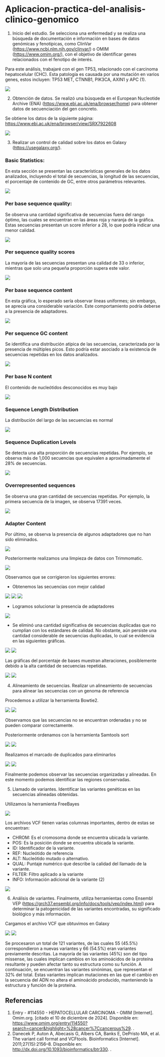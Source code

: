 # Aplicacion-practica-del-analisis-clinico-genomico

1.	Inicio del estudio. Se selecciona una enfermedad y se realiza una búsqueda de documentación e información en bases de datos genómicas y fenotípicas, como ClinVar (https://www.ncbi.nlm.nih.gov/clinvar/) o OMIM (https://www.omim.org/), con el objetivo de identificar genes relacionados con el fenotipo de interés.

Para este análisis, trabajaré con el gen TP53, relacionado con el carcinoma hepatocelular (CHC). Esta patología es causada por una mutación en varios genes, estos incluyen: TP53 MET, CTNNB1, PIK3CA, AXIN1 y APC (1).

![](https://github.com/Liliana223/Aplicacion-practica-del-analisis-clinico-genomico/blob/main/Imagenes/1.png)

2.	Obtención de datos. Se realizó una búsqueda en el European Nucleotide Archive (ENA) (https://www.ebi.ac.uk/ena/browser/home) para obtener datos de secuenciación del gen concreto. 

Se obtiene los datos de la siguiente página: 
https://www.ebi.ac.uk/ena/browser/view/SRX7922608

![](https://github.com/Liliana223/Aplicacion-practica-del-analisis-clinico-genomico/blob/main/Imagenes/2.png)

3.	Realizar un control de calidad sobre los datos en Galaxy (https://usegalaxy.org/).
   
### Basic Statistics:
En esta sección se presentan las características generales de los datos analizados, incluyendo el total de secuencias, la longitud de las secuencias, el porcentaje de contenido de GC, entre otros parámetros relevantes.

![](https://github.com/Liliana223/Aplicacion-practica-del-analisis-clinico-genomico/blob/main/Imagenes/3.png)

### Per base sequence quality:
Se observa una cantidad significativa de secuencias fuera del rango óptimo, las cuales 
se encuentran en las áreas roja y naranja de la gráfica. Estas secuencias 
presentan un score inferior a 28, lo que podría indicar una menor calidad.

![](https://github.com/Liliana223/Aplicacion-practica-del-analisis-clinico-genomico/blob/main/Imagenes/4.png)

### Per sequence quality scores
La mayoría de las secuencias presentan una calidad de 33 o inferior, mientras que
solo una pequeña proporción supera este valor.

![](https://github.com/Liliana223/Aplicacion-practica-del-analisis-clinico-genomico/blob/main/Imagenes/5.png)

### Per base sequence content
En esta gráfica, lo esperado sería observar líneas uniformes; sin embargo, se aprecia 
una considerable variación. Este comportamiento podría deberse a la presencia de 
adaptadores.

![](https://github.com/Liliana223/Aplicacion-practica-del-analisis-clinico-genomico/blob/main/Imagenes/6.png)

### Per sequence GC content
Se identifica una distribución atípica de las secuencias, caracterizada por la presencia 
de múltiples picos. Esto podría estar asociado a la existencia de secuencias repetidas 
en los datos analizados.

![](https://github.com/Liliana223/Aplicacion-practica-del-analisis-clinico-genomico/blob/main/Imagenes/7.png)

### Per base N content
El contenido de nucleótidos desconocidos es muy bajo

![](https://github.com/Liliana223/Aplicacion-practica-del-analisis-clinico-genomico/blob/main/Imagenes/8.png)

### Sequence Length Distribution
La distribución del largo de las secuencias es normal

![](https://github.com/Liliana223/Aplicacion-practica-del-analisis-clinico-genomico/blob/main/Imagenes/9.png)

### Sequence Duplication Levels
Se detecta una alta proporción de secuencias repetidas. Por ejemplo, se observa más 
de 1,000 secuencias que equivalen a aproximadamente el 28% de secuencias.

![](https://github.com/Liliana223/Aplicacion-practica-del-analisis-clinico-genomico/blob/main/Imagenes/10.png)

### Overrepresented sequences
Se observa una gran cantidad de secuencias repetidas. Por ejemplo, la primera 
secuencia de la imagen, se observa 17391 veces.

![](https://github.com/Liliana223/Aplicacion-practica-del-analisis-clinico-genomico/blob/main/Imagenes/11.png)

### Adapter Content
Por último, se observa la presencia de algunos adaptadores que no han sido 
eliminados.

![](https://github.com/Liliana223/Aplicacion-practica-del-analisis-clinico-genomico/blob/main/Imagenes/12.png)

Posteriormente realizamos una limpieza de datos con Trimmomatic.

![](https://github.com/Liliana223/Aplicacion-practica-del-analisis-clinico-genomico/blob/main/Imagenes/13.png)

Observamos que se corrigieron los siguientes errores:
- Obtenemos las secuencias con mejor calidad

![](https://github.com/Liliana223/Aplicacion-practica-del-analisis-clinico-genomico/blob/main/Imagenes/14.png)
![](https://github.com/Liliana223/Aplicacion-practica-del-analisis-clinico-genomico/blob/main/Imagenes/15.png)
![](https://github.com/Liliana223/Aplicacion-practica-del-analisis-clinico-genomico/blob/main/Imagenes/16.png)

- Logramos solucionar la presencia de adaptadores

![](https://github.com/Liliana223/Aplicacion-practica-del-analisis-clinico-genomico/blob/main/Imagenes/17.png)

- Se eliminó una cantidad significativa de secuencias duplicadas que no cumplían con los estándares de calidad. No obstante, aún persiste una cantidad considerable de secuencias duplicadas, lo cual se evidencia en las siguientes gráficas.

![](https://github.com/Liliana223/Aplicacion-practica-del-analisis-clinico-genomico/blob/main/Imagenes/18.png)
![](https://github.com/Liliana223/Aplicacion-practica-del-analisis-clinico-genomico/blob/main/Imagenes/19.png)

Las gráficas del porcentaje de bases muestran alteraciones, posiblemente debido a la alta cantidad de secuencias repetidas.

![](https://github.com/Liliana223/Aplicacion-practica-del-analisis-clinico-genomico/blob/main/Imagenes/20.png)
![](https://github.com/Liliana223/Aplicacion-practica-del-analisis-clinico-genomico/blob/main/Imagenes/21.png)

4.	Alineamiento de secuencias. Realizar un alineamiento de secuencias para alinear las secuencias con un genoma de referencia

Procedemos a utilizar la herramienta Bowtie2. 

![](https://github.com/Liliana223/Aplicacion-practica-del-analisis-clinico-genomico/blob/main/Imagenes/22.png)
![](https://github.com/Liliana223/Aplicacion-practica-del-analisis-clinico-genomico/blob/main/Imagenes/23.png)

Observamos que las secuencias no se encuentran ordenadas y no se pueden comparar correctamente.

Posteriormente ordenamos con la herramienta Samtools sort 

![](https://github.com/Liliana223/Aplicacion-practica-del-analisis-clinico-genomico/blob/main/Imagenes/24.png)
![](https://github.com/Liliana223/Aplicacion-practica-del-analisis-clinico-genomico/blob/main/Imagenes/25.png)

Realizamos el marcado de duplicados para eliminarlos

![](https://github.com/Liliana223/Aplicacion-practica-del-analisis-clinico-genomico/blob/main/Imagenes/26.png)
![](https://github.com/Liliana223/Aplicacion-practica-del-analisis-clinico-genomico/blob/main/Imagenes/27.png)

Finalmente podemos observar las secuencias organizadas y alineadas. En este momento podemos identificar las regiones conservadas.

5.	Llamado de variantes. Identificar las variantes genéticas en las secuencias alineadas obtenidas.

Utilizamos la herramienta FreeBayes

![](https://github.com/Liliana223/Aplicacion-practica-del-analisis-clinico-genomico/blob/main/Imagenes/28.png)

Los archivos VCF tienen varias columnas importantes, dentro de estas se encuentran:
- CHROM: Es el cromosoma donde se encuentra ubicada la variante.
- POS: Es la posición donde se encuentra ubicada la variante.
- ID: Identificador de la variante.
- REF: Nucleótido de referencia
- ALT: Nucleótido mutado o alternativo.
- QUAL: Puntaje numérico que describe la calidad del llamado de la variante.
- FILTER: Filtro aplicado a la variante
- INFO: Información adicional de la variante (2)

![](https://github.com/Liliana223/Aplicacion-practica-del-analisis-clinico-genomico/blob/main/Imagenes/29.png)

6.	Análisis de variantes. Finalmente, utiliza herramientas como Ensembl VEP (https://grch37.ensembl.org/info/docs/tools/vep/index.html) para determinar la patogenicidad de las variantes encontradas, su significado biológico y más información.

Cargamos el archivo VCF que obtuvimos en Galaxy

![](https://github.com/Liliana223/Aplicacion-practica-del-analisis-clinico-genomico/blob/main/Imagenes/30.png)
![](https://github.com/Liliana223/Aplicacion-practica-del-analisis-clinico-genomico/blob/main/Imagenes/31.png)

Se procesaron un total de 121 variantes, de las cuales 55 (45.5%) correspondieron a nuevas variantes y 66 (54.5%) eran variantes previamente descritas. La mayoría de las variantes (45%) son del tipo missense, las cuales implican cambios en los aminoácidos de la proteína resultante y pueden afectar tanto su estructura como su función. A continuación, se encuentran las variantes sinónimas, que representan el 32% del total. Estas variantes implican mutaciones en las que el cambio en la secuencia del ADN no altera el aminoácido producido, manteniendo la estructura y función de la proteína.

## Referencias
1.	Entry - #114550 - HEPATOCELLULAR CARCINOMA - OMIM [Internet]. Omim.org. [citado el 10 de diciembre de 2024]. Disponible en: https://www.omim.org/entry/114550?search=cancer&highlight=%28cancer%7Ccancerous%29. .
2.	Danecek P, Auton A, Abecasis G, Albers CA, Banks E, DePristo MA, et al. The variant call format and VCFtools. Bioinformatics [Internet]. 2011;27(15):2156–8. Disponible en: http://dx.doi.org/10.1093/bioinformatics/btr330. .


